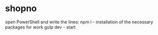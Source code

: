 # shopno
open PowerShell and write the lines:
npm i - installation of the necessary packages for work
gulp dev - start
